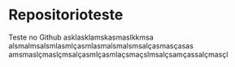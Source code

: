 # Repositorioteste
Teste no Github
asklasklamskasmaslkkmsa
alsmalmsalsmlasmlçasmlasmalsmalsmsalçasmasçasas
amsmaslçmaslçmsalçasmlçasmlaçsmaçslmsalçsamçassalçmasçl
